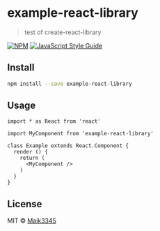 # example-react-library

> test of create-react-library

[![NPM](https://img.shields.io/npm/v/example-react-library.svg)](https://www.npmjs.com/package/example-react-library) [![JavaScript Style Guide](https://img.shields.io/badge/code_style-standard-brightgreen.svg)](https://standardjs.com)

## Install

```bash
npm install --save example-react-library
```

## Usage

```tsx
import * as React from 'react'

import MyComponent from 'example-react-library'

class Example extends React.Component {
  render () {
    return (
      <MyComponent />
    )
  }
}
```

## License

MIT © [Maik3345](https://github.com/Maik3345)
